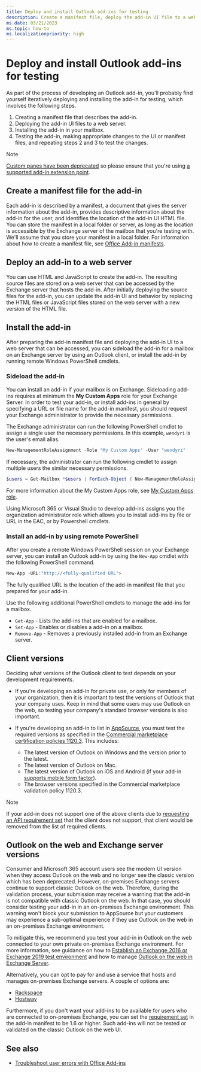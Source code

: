 ```yaml
---
title: Deploy and install Outlook add-ins for testing
description: Create a manifest file, deploy the add-in UI file to a web server, install the add-in in your mailbox, and then test the add-in.
ms.date: 03/21/2023
ms.topic: how-to
ms.localizationpriority: high
---
```


# Deploy and install Outlook add-ins for testing

As part of the process of developing an Outlook add-in, you'll probably find yourself iteratively deploying and installing the add-in for testing, which involves the following steps.

1. Creating a manifest file that describes the add-in.
1. Deploying the add-in UI files to a web server.
1. Installing the add-in in your mailbox.
1. Testing the add-in, making appropriate changes to the UI or manifest files, and repeating steps 2 and 3 to test the changes.

> [!NOTE]
> [Custom panes have been deprecated](https://devblogs.microsoft.com/microsoft365dev/make-your-add-ins-available-in-the-office-ribbon/) so please ensure that you're using [a supported add-in extension point](outlook-add-ins-overview.md#extension-points).

## Create a manifest file for the add-in

Each add-in is described by a manifest, a document that gives the server information about the add-in, provides descriptive information about the add-in for the user, and identifies the location of the add-in UI HTML file. You can store the manifest in a local folder or server, as long as the location is accessible by the Exchange server of the mailbox that you're testing with. We'll assume that you store your manifest in a local folder. For information about how to create a manifest file, see [Office Add-in manifests](../develop/add-in-manifests.md).

## Deploy an add-in to a web server

You can use HTML and JavaScript to create the add-in. The resulting source files are stored on a web server that can be accessed by the Exchange server that hosts the add-in. After initially deploying the source files for the add-in, you can update the add-in UI and behavior by replacing the HTML files or JavaScript files stored on the web server with a new version of the HTML file.

## Install the add-in

After preparing the add-in manifest file and deploying the add-in UI to a web server that can be accessed, you can sideload the add-in for a mailbox on an Exchange server by using an Outlook client, or install the add-in by running remote Windows PowerShell cmdlets.

### Sideload the add-in

You can install an add-in if your mailbox is on Exchange. Sideloading add-ins requires at minimum the **My Custom Apps** role for your Exchange Server. In order to test your add-in, or install add-ins in general by specifying a URL or file name for the add-in manifest, you should request your Exchange administrator to provide the necessary permissions.

The Exchange administrator can run the following PowerShell cmdlet to assign a single user the necessary permissions. In this example, `wendyri` is the user's email alias.

```powershell
New-ManagementRoleAssignment -Role "My Custom Apps" -User "wendyri"
```

If necessary, the administrator can run the following cmdlet to assign multiple users the similar necessary permissions.

```powershell
$users = Get-Mailbox *$users | ForEach-Object { New-ManagementRoleAssignment -Role "My Custom Apps" -User $_.Alias}
```

For more information about the My Custom Apps role, see [My Custom Apps role](/exchange/clients-and-mobile-in-exchange-online/add-ins-for-outlook/specify-who-can-install-and-manage-add-ins).

Using Microsoft 365 or Visual Studio to develop add-ins assigns you the organization administrator role which allows you to install add-ins by file or URL in the EAC, or by Powershell cmdlets.

### Install an add-in by using remote PowerShell

After you create a remote Windows PowerShell session on your Exchange server, you can install an Outlook add-in by using the `New-App` cmdlet with the following PowerShell command.

```powershell
New-App -URL:"http://<fully-qualified URL">
```

The fully qualified URL is the location of the add-in manifest file that you prepared for your add-in.

Use the following additional PowerShell cmdlets to manage the add-ins for a mailbox.

- `Get-App` - Lists the add-ins that are enabled for a mailbox.
- `Set-App` - Enables or disables a add-in on a mailbox.
- `Remove-App` - Removes a previously installed add-in from an Exchange server.

## Client versions

Deciding what versions of the Outlook client to test depends on your development requirements.

- If you're developing an add-in for private use, or only for members of your organization, then it is important to test the versions of Outlook that your company uses. Keep in mind that some users may use Outlook on the web, so testing your company's standard browser versions is also important.

- If you're developing an add-in to list in [AppSource](https://appsource.microsoft.com), you must test the required versions as specified in the [Commercial marketplace certification policies 1120.3](/legal/marketplace/certification-policies#11203-functionality). This includes:
  - The latest version of Outlook on Windows and the version prior to the latest.
  - The latest version of Outlook on Mac.
  - The latest version of Outlook on iOS and Android (if your add-in [supports mobile form factor](add-mobile-support.md)).
  - The browser versions specified in the Commercial marketplace validation policy 1120.3.

> [!NOTE]
> If your add-in does not support one of the above clients due to [requesting an API requirement set](apis.md) that the client does not support, that client would be removed from the list of required clients.

## Outlook on the web and Exchange server versions

Consumer and Microsoft 365 account users see the modern UI version when they access Outlook on the web and no longer see the classic version which has been deprecated. However, on-premises Exchange servers continue to support classic Outlook on the web. Therefore, during the validation process, your submission may receive a warning that the add-in is not compatible with classic Outlook on the web. In that case, you should consider testing your add-in in an on-premises Exchange environment. This warning won't block your submission to AppSource but your customers may experience a sub-optimal experience if they use Outlook on the web in an on-premises Exchange environment.

To mitigate this, we recommend you test your add-in in Outlook on the web connected to your own private on-premises Exchange environment. For more information, see guidance on how to [Establish an Exchange 2016 or Exchange 2019 test environment](/Exchange/plan-and-deploy/plan-and-deploy?view=exchserver-2019&preserve-view=true#establish-an-exchange-2016-or-exchange-2019-test-environment) and how to manage [Outlook on the web in Exchange Server](/exchange/clients/outlook-on-the-web/outlook-on-the-web?view=exchserver-2019&preserve-view=true).

Alternatively, you can opt to pay for and use a service that hosts and manages on-premises Exchange servers. A couple of options are:

- [Rackspace](https://www.rackspace.com/applications/email-productivity)
- [Hostway](https://hostway.com/microsoft-exchange/)

Furthermore, if you don't want your add-ins to be available for users who are connected to on-premises Exchange, you can set the [requirement set](/javascript/api/requirement-sets/outlook/outlook-api-requirement-sets#exchange-server-support) in the add-in manifest to be 1.6 or higher. Such add-ins will not be tested or validated on the classic Outlook on the web UI.

## See also

- [Troubleshoot user errors with Office Add-ins](../testing/testing-and-troubleshooting.md)

